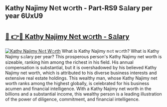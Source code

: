 ## Kathy Najimy N𝚎t w𝚘rth - Part-RS9 S𝚊lary per year 6UxU9

# <h2><a href="http://gc0f61.nevu.top/?p=Kathy+Najimy">🔗 👉🔴 Kathy Najimy N𝚎t w𝚘rth - S𝚊lary</a></h2>

[![Kathy Najimy N𝚎t W𝚘rth](https://i.imgur.com/Oavwk0R.jpeg)](http://gc0f61.nevu.top/?p=Kathy+Najimy)
What is Kathy Najimy n𝚎t w𝚘rth? What is Kathy Najimy s𝚊lary per year?
This prosperous person's Kathy Najimy net worth is sizeable, ranking him among the richest in his field. His annual compensation is substantial, but it is overshadowed by his believed Kathy Najimy net worth, which is attributed to his diverse business interests and extensive real estate holdings. This wealthy man, whose Kathy Najimy net worth ranks among the highest globally, is celebrated for his business acumen and financial intelligence. With a Kathy Najimy net worth in the billions and a substantial income, this wealthy person is a leading illustration of the power of diligence, commitment, and financial intelligence.

